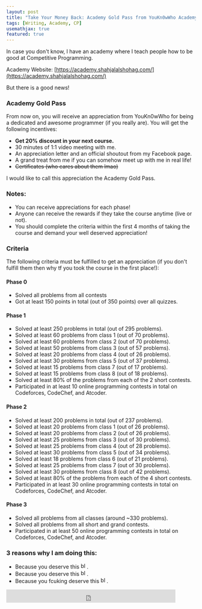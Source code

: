 ```yaml
---
layout: post
title: "Take Your Money Back: Academy Gold Pass from YouKn0wWho Academy"
tags: [Writing, Academy, CP]
usemathjax: true
featured: true
---
```


In case you don't know, I have an academy where I teach people how to be good at Competitive Programming. 

Academy Website: [https://academy.shahjalalshohag.com/](https://academy.shahjalalshohag.com/)

But there is a good news!

### Academy Gold Pass
From now on, you will receive an appreciation from YouKn0wWho for being a dedicated and awesome programmer (if you really are). You will get the following incentives:
- **Get 20% discount in your next course.**
- 30 minutes of 1:1 video meeting with me.
- An appreciation letter and an official shoutout from my Facebook page.
- A grand treat from me if you can somehow meet up with me in real life!
- ~~Certificates (who cares about them lmao)~~

I would like to call this appreciation the Academy Gold Pass.

### Notes:
- You can receive appreciations for each phase! 
- Anyone can receive the rewards if they take the course anytime (live or not). 
- You should complete the criteria within the first 4 months of taking the course and demand your well deserved appreciation!
  
### Criteria
The following criteria must be fulfilled to get an appreciation (if you don't fulfill them then why tf you took the course in the first place!):

#### Phase 0
- Solved all problems from all contests
- Got at least 150 points in total (out of 350 points) over all quizzes.

#### Phase 1
- Solved at least 250 problems in total (out of 295 problems).
- Solved at least 60 problems from class 1 (out of 70 problems).
- Solved at least 60 problems from class 2 (out of 70 problems).
- Solved at least 50 problems from class 3 (out of 57 problems).
- Solved at least 20 problems from class 4 (out of 26 problems).
- Solved at least 30 problems from class 5 (out of 37 problems).
- Solved at least 15 problems from class 7 (out of 17 problems).
- Solved at least 15 problems from class 8 (out of 18  problems).
- Solved at least 80% of the problems from each of the 2 short contests.
- Participated in at least 10 online programming contests in total on Codeforces, CodeChef, and Atcoder.

#### Phase 2
- Solved at least 200 problems in total (out of 237 problems).
- Solved at least 20 problems from class 1 (out of 26 problems).
- Solved at least 20 problems from class 2 (out of 26 problems).
- Solved at least 25 problems from class 3 (out of 30 problems).
- Solved at least 25 problems from class 4 (out of 28 problems).
- Solved at least 30 problems from class 5 (out of 34 problems).
- Solved at least 18 problems from class 6 (out of 21 problems).
- Solved at least 25 problems from class 7 (out of 30 problems).
- Solved at least 30 problems from class 8 (out of 42 problems).
- Solved at least 80% of the problems from each of the 4 short contests.
- Participated in at least 30 online programming contests in total on Codeforces, CodeChef, and Atcoder.

#### Phase 3
- Solved all problems from all classes (around ~330 problems).
- Solved all problems from all short and grand contests.
- Participated in at least 50 online programming contests in total on Codeforces, CodeChef, and Atcoder.

### 3 reasons why I am doing this:
- Because you deserve this <a href="https://emoji.gg/emoji/8771_blobheart"><img src="https://emoji.gg/assets/emoji/8771_blobheart.png" width="16px" height="16px" alt="blobheart"></a>.
- Because you deserve this <a href="https://emoji.gg/emoji/8771_blobheart"><img src="https://emoji.gg/assets/emoji/8771_blobheart.png" width="16px" height="16px" alt="blobheart"></a>.
- Because you fcuking deserve this <a href="https://emoji.gg/emoji/8771_blobheart"><img src="https://emoji.gg/assets/emoji/8771_blobheart.png" width="16px" height="16px" alt="blobheart"></a>.

<iframe src="https://www.facebook.com/plugins/like.php?href=https%3A%2F%2Fshahjalalshohag.github.io%2Fnirvana%2F&width=450&layout=standard&action=like&size=small&share=true&height=35&appId" width="450" height="35" style="border:none;overflow:hidden" scrolling="no" frameborder="0" allowfullscreen="true" allow="autoplay; clipboard-write; encrypted-media; picture-in-picture; web-share"></iframe>

<div id="fb-root"></div>
<script async defer crossorigin="anonymous" src="https://connect.facebook.net/en_US/sdk.js#xfbml=1&version=v12.0" nonce="my6ulbt3"></script>

<div class="fb-comments" data-href="https://shahjalalshohag.github.io/death/" data-width="" data-numposts="5"></div>
